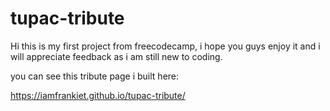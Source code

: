# tupac-tribute
Hi this is my first project from freecodecamp, i hope you guys enjoy it and i will appreciate feedback as i am still new to coding.

you can see this tribute page i built here:

https://iamfrankiet.github.io/tupac-tribute/

